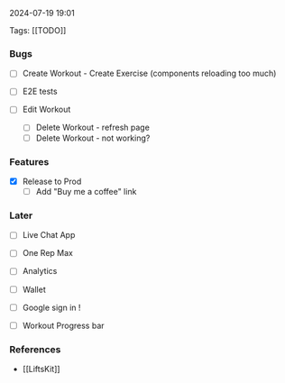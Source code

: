 
2024-07-19 19:01

Tags: [[TODO]]

### Bugs
- [ ] Create Workout - Create Exercise (components reloading too much)
- [ ] E2E tests

- [ ] Edit Workout
	- [ ] Delete Workout - refresh page
	- [ ] Delete Workout - not working?
### Features
- [x] Release to Prod
    - [ ] Add "Buy me a coffee" link

### Later
- [ ] Live Chat App

- [ ] One Rep Max
- [ ] Analytics
- [ ] Wallet 
- [ ] Google sign in !

- [ ] Workout Progress bar

### References
- [[LiftsKit]]
